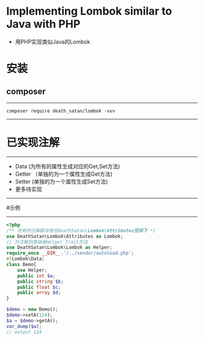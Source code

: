 # Implementing Lombok similar to Java with PHP
- 用PHP实现类似Java的Lombok

# 安装
## composer
---
```shell
composer require death_satan/lombok -vvv
```
---

# 已实现注解

---
- Data (为所有的属性生成对应的Get,Set方法)
- Getter （单独的为一个属性生成Get方法)
- Setter (单独的为一个属性生成Set方法)
- 更多待实现
---

#示例

---
```php
<?php
/** 所有的注解都存放在DeathSatan\Lombok\Attributes空间下 */
use DeathSatan\Lombok\Attributes as Lombok;
// 为注解的类继承Helper Trait方法
use DeathSatan\Lombok\Lombok as Helper;
require_once __DIR__.'/../vendor/autoload.php';
#[Lombok\Data]
class Demo{
    use Helper;
    public int $a;
    public string $b;
    public float $c;
    public array $d;
}

$demo = new Demo();
$demo->setA(124);
$a = $demo->getA();
var_dump($a);
// output 124

```